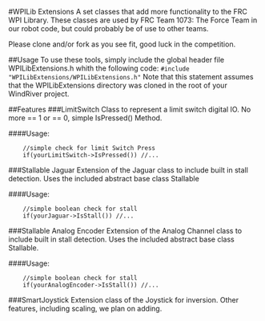 #WPILib Extensions
A set classes that add more functionality to the FRC WPI Library. These classes are used by FRC Team 1073: The Force Team in our robot code, but could probably be of use to other teams.

Please clone and/or fork as you see fit, good luck in the competition.

##Usage
To use these tools, simply include the global header file WPILibExtensions.h whith the following code:
	`#include "WPILibExtensions/WPILibExtensions.h"`
Note that this statement assumes that the WPILibExtensions directory was cloned in the root of your WindRiver project.

##Features
###LimitSwitch
Class to represent a limit switch digital IO. No more == 1 or == 0, simple IsPressed() Method.

####Usage:
```
	//simple check for limit Switch Press
	if(yourLimitSwitch->IsPressed()) //...
```
###Stallable Jaguar
Extension of the Jaguar class to include built in stall detection. Uses the included abstract base class Stallable

####Usage:
```
	//simple boolean check for stall
	if(yourJaguar->IsStall()) //...
```
###Stallable Analog Encoder
Extension of the Analog Channel class to include built in stall detection. Uses the included abstract base class Stallable.

####Usage:
```
	//simple boolean check for stall
	if(yourAnalogEncoder->IsStall()) //...
```
###SmartJoystick
Extension class of the Joystick for inversion. Other features, including scaling, we plan on adding. 